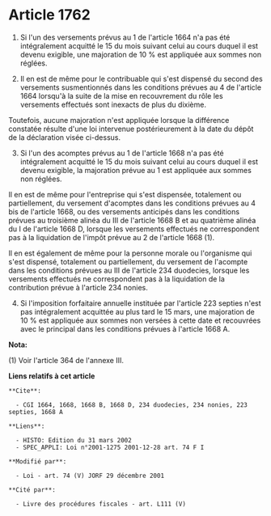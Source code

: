 # Article 1762

1. Si l'un des versements prévus au 1 de l'article 1664 n'a pas été intégralement acquitté le 15 du mois suivant celui au
cours duquel il est devenu exigible, une majoration de 10 % est appliquée aux sommes non réglées.

2. Il en est de même pour le contribuable qui s'est dispensé du second des versements susmentionnés dans les conditions
prévues au 4 de l'article 1664 lorsqu'à la suite de la mise en recouvrement du rôle les versements effectués sont inexacts de
plus du dixième.

Toutefois, aucune majoration n'est appliquée lorsque la différence constatée résulte d'une loi intervenue postérieurement à
la date du dépôt de la déclaration visée ci-dessus.

3. Si l'un des acomptes prévus au 1 de l'article 1668 n'a pas été intégralement acquitté le 15 du mois suivant celui au cours
duquel il est devenu exigible, la majoration prévue au 1 est appliquée aux sommes non réglées.

Il en est de même pour l'entreprise qui s'est dispensée, totalement ou partiellement, du versement d'acomptes dans les
conditions prévues au 4 bis de l'article 1668, ou des versements anticipés dans les conditions prévues au troisième alinéa du
III de l'article 1668 B et au quatrième alinéa du I de l'article 1668 D, lorsque les versements effectués ne correspondent
pas à la liquidation de l'impôt prévue au 2 de l'article 1668 (1).

Il en est également de même pour la personne morale ou l'organisme qui s'est dispensé, totalement ou partiellement, du
versement de l'acompte dans les conditions prévues au III de l'article 234 duodecies, lorsque les versements effectués ne
correspondent pas à la liquidation de la contribution prévue à l'article 234 nonies.

4. Si l'imposition forfaitaire annuelle instituée par l'article 223 septies n'est pas intégralement acquittée au plus tard le
15 mars, une majoration de 10 % est appliquée aux sommes non versées à cette date et recouvrées avec le principal dans les
conditions prévues à l'article 1668 A.

**Nota:**

(1) Voir l'article 364 de l'annexe III.

**Liens relatifs à cet article**

	**Cite**:

	  - CGI 1664, 1668, 1668 B, 1668 D, 234 duodecies, 234 nonies, 223 septies, 1668 A

	**Liens**:

	  - HISTO: Edition du 31 mars 2002
	  - SPEC_APPLI: Loi n°2001-1275 2001-12-28 art. 74 F I

	**Modifié par**:

	  - Loi - art. 74 (V) JORF 29 décembre 2001

	**Cité par**:

	  - Livre des procédures fiscales - art. L111 (V)
